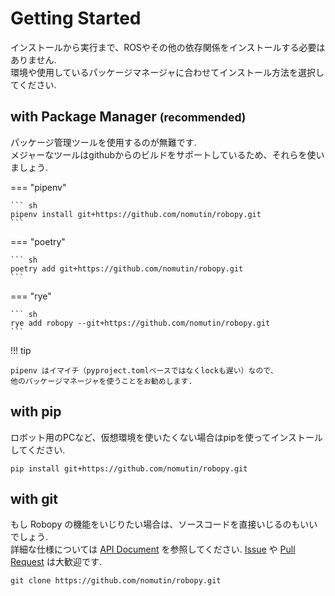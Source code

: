 # Getting Started

インストールから実行まで、ROSやその他の依存関係をインストールする必要はありません.  
環境や使用しているパッケージマネージャに合わせてインストール方法を選択してください.

## with Package Manager <small>(recommended)</small>

パッケージ管理ツールを使用するのが無難です.  
メジャーなツールはgithubからのビルドをサポートしているため、それらを使いましょう.

=== "pipenv"

    ``` sh
    pipenv install git+https://github.com/nomutin/robopy.git
    ```

=== "poetry"

    ``` sh
    poetry add git+https://github.com/nomutin/robopy.git
    ```

=== "rye"

    ``` sh
    rye add robopy --git+https://github.com/nomutin/robopy.git
    ```

!!! tip

    pipenv はイマイチ（pyproject.tomlベースではなくlockも遅い）なので、
    他のパッケージマネージャを使うことをお勧めします.

## with pip

ロボット用のPCなど、仮想環境を使いたくない場合はpipを使ってインストールしてください.

    pip install git+https://github.com/nomutin/robopy.git

## with git

もし Robopy の機能をいじりたい場合は、ソースコードを直接いじるのもいいでしょう.  
詳細な仕様については [API Document](api.md) を参照してください.
[Issue](https://github.com/nomutin/robopy/issues) や [Pull Request](https://github.com/nomutin/robopy/pulls) は大歓迎です.

    git clone https://github.com/nomutin/robopy.git
